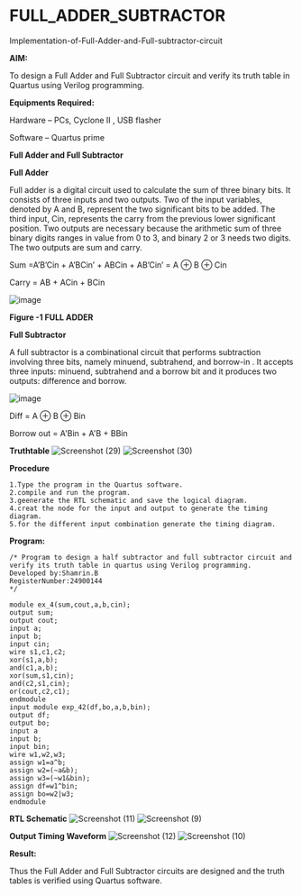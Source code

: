 # FULL_ADDER_SUBTRACTOR

Implementation-of-Full-Adder-and-Full-subtractor-circuit

**AIM:**

To design a Full Adder and Full Subtractor circuit and verify its truth table in Quartus using Verilog programming.

**Equipments Required:**

Hardware – PCs, Cyclone II , USB flasher

Software – Quartus prime

**Full Adder and Full Subtractor**

**Full Adder**

Full adder is a digital circuit used to calculate the sum of three binary bits. It consists of three inputs and two outputs. Two of the input variables, denoted by A and B, represent the two significant bits to be added. The third input, Cin, represents the carry from the previous lower significant position. Two outputs are necessary because the arithmetic sum of three binary digits ranges in value from 0 to 3, and binary 2 or 3 needs two digits. The two outputs are sum and carry.

Sum =A’B’Cin + A’BCin’ + ABCin + AB’Cin’ = A ⊕ B ⊕ Cin 

Carry = AB + ACin + BCin

![image](https://github.com/naavaneetha/FULL_ADDER_SUBTRACTOR/assets/154305477/0f30ba51-5ffb-4198-845f-18e054f675e7)

**Figure -1 FULL ADDER**

**Full Subtractor**

A full subtractor is a combinational circuit that performs subtraction involving three bits, namely minuend, subtrahend, and borrow-in . It accepts three inputs: minuend, subtrahend and a borrow bit and it produces two outputs: difference and borrow.

![image](https://github.com/naavaneetha/FULL_ADDER_SUBTRACTOR/assets/154305477/02b24f51-ab51-4304-9ad6-7b81ffc1ead5)

Diff = A ⊕ B ⊕ Bin 

Borrow out = A'Bin + A'B + BBin

**Truthtable**
![Screenshot (29)](https://github.com/user-attachments/assets/cf89000d-ea37-4ace-aa2d-799bacd53900)
![Screenshot (30)](https://github.com/user-attachments/assets/db94c0be-5de3-48a0-811c-8606fb989d19)

**Procedure**
```
1.Type the program in the Quartus software.
2.compile and run the program.
3.geenerate the RTL schematic and save the logical diagram.
4.creat the node for the input and output to generate the timing diagram.
5.for the different input combination generate the timing diagram.
```
**Program:**
```
/* Program to design a half subtractor and full subtractor circuit and verify its truth table in quartus using Verilog programming. 
Developed by:Shamrin.B
RegisterNumber:24900144
*/
```
```
module ex_4(sum,cout,a,b,cin);
output sum;
output cout;
input a;
input b;
input cin;
wire s1,c1,c2;
xor(s1,a,b);
and(c1,a,b);
xor(sum,s1,cin);
and(c2,s1,cin);
or(cout,c2,c1);
endmodule
input module exp_42(df,bo,a,b,bin);
output df;
output bo;
input a
input b;
input bin;
wire w1,w2,w3;
assign w1=a^b;
assign w2=(~a&b);
assign w3=(~w1&bin);
assign df=w1^bin;
assign bo=w2|w3;
endmodule
```
**RTL Schematic**
![Screenshot (11)](https://github.com/user-attachments/assets/0821c932-833b-4b8d-8901-d4200985a6a0)
![Screenshot (9)](https://github.com/user-attachments/assets/3fd23640-b6a7-4331-ab35-83e8a36ffb14)

**Output Timing Waveform**
![Screenshot (12)](https://github.com/user-attachments/assets/7e7190a0-1ebc-47b0-acab-620fddfbf89f)
![Screenshot (10)](https://github.com/user-attachments/assets/3daf62e3-1215-4da9-963b-c300c74a6f0f)

**Result:**

Thus the Full Adder and Full Subtractor circuits are designed and the truth tables is verified using Quartus software.



